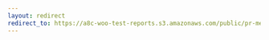 ```yaml
---
layout: redirect
redirect_to: https://a8c-woo-test-reports.s3.amazonaws.com/public/pr-merge/38686/e2e/index.html
---
```


